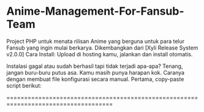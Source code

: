 # Anime-Management-For-Fansub-Team
Project PHP untuk menata rilisan Anime yang berguna untuk para telur Fansub yang ingin mulai berkarya. Dikembangkan dari [Xyli Release System v2.0.0]
Cara Install: Upload di hosting kamu, jalankan dan install otomatis.


Instalasi gagal atau sudah berhasil tapi tidak terjadi apa-apa? Tenang, jangan buru-buru putus asa. Kamu masih punya harapan kok. Caranya dengan membuat file konfigurasi secara manual. Pertama, copy-paste script berikut:

====================================================================================

<?php
//Oh iya, jangan lupa buat dulu database di PhpMyAdmin sebelum mulai install ya :)
defined('CORE') or defined('CORE_ACP') or exit;

define('CONFIG', true);

$config['team'] = 'NamaFansub'; //-- Isi nama fansub
$config['pass'] = 'Password'; //-- password untuk control panel
$config['accro'] = 'AkronimFansub'; //--  Akronim...ini enggak penting tapi wajib diisi :D

$config['path'] = 'http://ALAMAT_Situs_kamu.com'; // Alamat situs kamu

$config['cracksparpage'] = 20;

$dbhost = 'localhost'; //-- Host
$dbuser = 'root'; //-- user database
$dbpass = 'root'; //--  password database
$dbname = 'nama-database-kamu'; //-- nama database yang sudah kamu buat sebelumnya

$db_link = new PDO('mysql:host=' . $dbhost . ';dbname=' . $dbname, $dbuser, $dbpass);


====================================================================================

Copy-paste script di atas ke dalam text-editor yang memiliki fitur Syntax Hilight(Notepad++, Atom, dan lain-lain), supaya bagian komentar yang saya buat kelihatan. 

Nah, isilah dan sesuaikan seperti petunjuk yang ada di situ.

Selanjutnya, simpan script yang sudah kamu edit tadi ke directory sehingga bersandingan dengan file bernama "index.php".

Instalasi selesai. Selamat Ngesub!! :v


